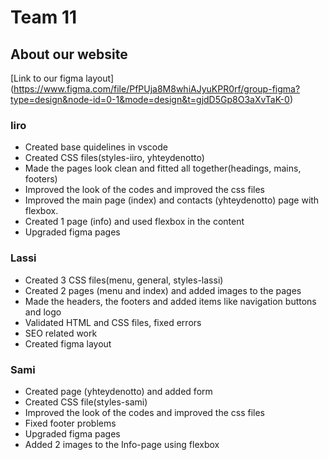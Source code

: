 # Team 11

## About our website

[Link to our figma layout]
(https://www.figma.com/file/PfPUja8M8whiAJyuKPR0rf/group-figma?type=design&node-id=0-1&mode=design&t=gjdD5Gp8O3aXvTaK-0)

### Iiro
- Created base quidelines in vscode 
- Created CSS files(styles-iiro, yhteydenotto)
- Made the pages look clean and fitted all together(headings, mains, footers) 
- Improved the look of the codes and improved the css files
- Improved the main page (index) and contacts (yhteydenotto) page with flexbox.
- Created 1 page (info) and used flexbox in the content
- Upgraded figma pages
### Lassi
- Created 3 CSS files(menu, general, styles-lassi)
- Created 2 pages (menu and index) and added images to the pages
- Made the headers, the footers and added items like navigation buttons and logo
- Validated HTML and CSS files, fixed errors
- SEO related work
- Created figma layout
### Sami
- Created page (yhteydenotto) and added form
- Created CSS file(styles-sami)
- Improved the look of the codes and improved the css files
- Fixed footer problems
- Upgraded figma pages
- Added 2 images to the Info-page using flexbox